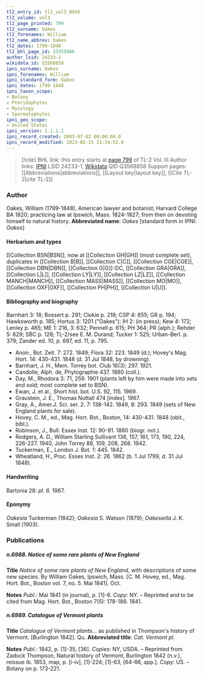 ```yaml
---
tl2_entry_id: tl2_vol3_0945
tl2_volume: vol3
tl2_page_printed: 799
tl2_surname: Oakes
tl2_forenames: William
tl2_name_abbrev: Oakes
tl2_dates: 1799-1848
tl2_bhl_page_id: 33355886
author_lsid: 24233-1
wikidata_id: Q3568858
ipni_surname: Oakes
ipni_forenames: William
ipni_standard_form: Oakes
ipni_dates: 1799-1848
ipni_taxon_scope: 
- Botany
- Pteridophytes
- Mycology
- Spermatophytes
ipni_geo_scope: 
- United States
ipni_version: 1.1.1.1
ipni_record_created: 2003-07-02 00:00:00.0
ipni_record_modified: 2013-05-15 11:34:52.0
---
```


> [!cite] BHL link: this entry starts at [page 799](https://www.biodiversitylibrary.org/page/33355886) of TL-2 Vol. III
> Author links: [IPNI](https://www.ipni.org/a/24233-1) LSID 24233-1, [Wikidata](https://www.wikidata.org/wiki/Q3568858) QID Q3568858
> Support pages: [[Abbreviations|abbreviations]], [[Layout key|layout key]], [[Cite TL-2|cite TL-2]]

### Author

Oakes, William (1799-1848), American lawyer and botanist; Harvard College BA 1820; practicing law at Ipswich, Mass. 1824-1827; from then on devoting himself to natural history. 
**Abbreviated name**: *Oakes* \[standard form in IPNI: *Oakes*\]

#### Herbarium and types

[[Collection BSN|BSN]], now at [[Collection GH|GH]] (most complete set), duplicates in [[Collection B|B]], [[Collection C|C]], [[Collection CGE|CGE]], [[Collection DBN|DBN]], [[Collection G|G]]-DC, [[Collection GRA|GRA]], [[Collection L|L]], [[Collection LY|LY]], [[Collection LZ|LZ]], [[Collection MANCH|MANCH]], [[Collection MASS|MASS]], [[Collection MO|MO]], [[Collection OXF|OXF]], [[Collection PH|PH]], [[Collection U|U]].

#### Bibliography and biography

Barnhart 3: 18; Bossert p. 291; Clokie p. 218; CSP 4: 655; GR p. 194; Hawksworth p. 185; Hortus 3: 1201 ("Oakes"); IH 2: (in press); Kew 4: 172; Lenley p. 465; ME 1: 216, 3: 632; Pennell p. 615; PH 364; PR (alph.); Rehder 5: 629; SBC p. 128; TL-2/see E. M. Durand; Tucker 1: 525; Urban-Berl. p. 379; Zander ed. 10, p. 697, ed. 11, p. 795.
- Anon., Bot. Zeit. 7: 272. 1849; Flora 32: 223. 1849 (d.); Hovey's Mag. Hort. 14: 430-431. 1848 (d. 31 Jul 1848, by drowning).
- Barnhart, J. H., Mem. Torrey bot. Club 16(3); 297. 1921.
- Candolle, Alph. de, Phytographie 437. 1880 (coll.).
- Day, M., Rhodora 3: 71, 259. 1901 (plants left by him were made into sets and sold; most complete set to BSN).
- Ewan, J. et al., Short hist. bot. U.S. 92, 115. 1969.
- Graustein, J. E., Thomas Nuttall 474 \[index\]. 1967.
- Gray, A., Amer.J. Sci. ser. 2. 7: 138-142. 1849, 8: 293. 1849 (sets of New England plants for sale).
- Hovey, C. M., ed., Mag. Hort. Bot., Boston, 14: 430-431. 1848 (obit., bibl.).
- Robinson, J., Bull. Essex Inst. 12: 90-91. 1880 (biogr. not.).
- Rodgers, A. D., William Starling Sullivant 136, 157, 161, 173, 190, 224, 226-227. 1940, John Torrey 88, 109, 208, 268. 1942.
- Tuckerman, E., London J. Bot. 1: 445. 1842.
- Wheatland, H., Proc. Essex Inst. 2: 26. 1862 (b. 1 Jul 1799, d. 31 Jul 1848).

#### Handwriting

Bartonia 28: *pl. 6.* 1967.

#### Eponymy

*Oakesia* Tuckerman (1842); *Oakesia* S. Watson (1879); *Oakesiella* J. K. Small (1903).

### Publications

##### n.6988. Notice of some rare plants of New England

**Title**
*Notice of some rare plants of New England*, with descriptions of some new species. By William Oakes, Ipswich, Mass. \[C. M. Hovey, ed., Mag. Hort. Bot., Boston vol. 7, no. 5. Mai 1841\]. Oct.

**Notes**
*Publ*.: Mai 1841 (in journal), p. \[1\]-8. *Copy*: NY. – Reprinted and to be cited from Mag. Hort. Bot., Boston 7(5): 178-186. 1841.

##### n.6989. Catalogue of Vermont plants

**Title**
*Catalogue of Vermont plants*... as published in Thompson's history of Vermont. \[Burlington 1842\]. Qu.
**Abbreviated title**: *Cat. Vermont pl.*

**Notes**
*Publ*.: 1842, p. \[1\]-35, \[36\]. *Copies*: NY, USDA. – Reprinted from Zadock Thompson, Natural history of Vermont, Burlington 1842 (n.v.), reissue ib. 1853, map, p. \[i-iv\], \[1\]-224; \[1\]-63, \[64-66, app.\]. *Copy*: US. – Botany on p. 173-221.

